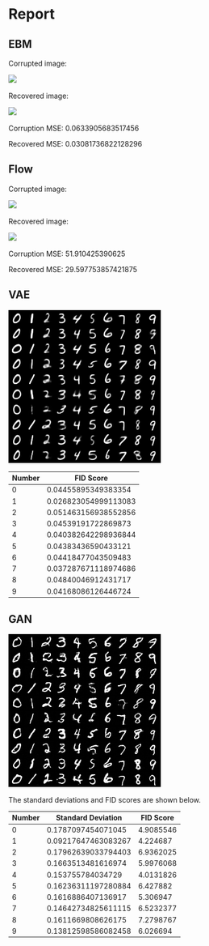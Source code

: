 # Report
## EBM
Corrupted image:

![](./ebm/data_corrupted.png)

Recovered image:

![](./ebm/data_recovered.png)


Corruption MSE: 0.0633905683517456

Recovered MSE: 0.03081736822128296

## Flow

Corrupted image:

![](./flow/data_corrupted.png)

Recovered image:

![](./flow/data_recovered.png)

Corruption MSE: 51.910425390625

Recovered MSE: 29.597753857421875

## VAE
![](./vae/sample.png)

| Number | FID Score |
|--------|-----------|
| 0 | 0.04455895349383354 | 12.125177 
| 1 | 0.026823054999113083 | 11.195983
| 2 | 0.051463156938552856 |  20.237507 
| 3 | 0.04539191722869873 | 14.085432
| 4 | 0.040382642298936844 |  27.715439
| 5 | 0.04383436590433121 |  20.74887 
| 6 | 0.04418477043509483 |  13.957069
| 7 | 0.037287671118974686 |  22.50258
| 8 | 0.04840046912431717 |    27.213556 
| 9 | 0.04168086126446724 |  12.610439

## GAN
![](./gan/sample.png)

The standard deviations and FID scores are shown below.

| Number | Standard Deviation | FID Score |
|--------|--------------------|-----------|
| 0 | 0.1787097454071045  | 4.9085546
| 1 | 0.09217647463083267  |  4.224687 
| 2 | 0.17962639033794403  |  6.9362025
| 3 | 0.1663513481616974  |  5.9976068 
| 4 | 0.153755784034729  | 4.0131826
| 5 | 0.16236311197280884  |  6.427882 
| 6 | 0.1616886407136917  |  5.306947
| 7 | 0.14642734825611115  | 6.5232377 
| 8 | 0.1611669808626175  | 7.2798767
| 9 | 0.13812598586082458  |  6.026694
  

